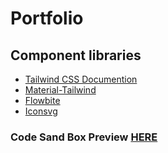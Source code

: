 # Portfolio

## Component libraries

- [Tailwind CSS Documention](https://tailwindcss.com/docs)
- [Material-Tailwind](https://www.material-tailwind.com/docs/)
- [Flowbite](https://flowbite.com/docs/components/)
- [Iconsvg](https://iconsvg.xyz/)

### Code Sand Box Preview [HERE](https://c5ldtw-5173.csb.app/)
